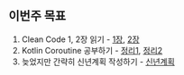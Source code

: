 ## 이번주 목표

1. Clean Code 1, 2장 읽기 - [1장](./clean_code/chapter1.md), [2장](./clean_code/chapter2.md)
2. Kotlin Coroutine 공부하기 - [정리1](https://github.com/beomjo/android-study/blob/main/summary/coroutine/basic.md), [정리2](https://github.com/beomjo/android-study/blob/main/summary/coroutine/context.md)
3. 늦었지만 간략히 신년계획 작성하기 - [신년계획](https://beomseok95.tistory.com/329)